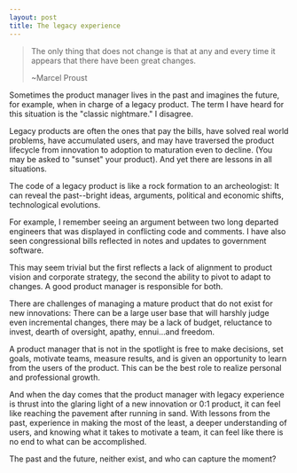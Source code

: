 ```yaml
---
layout: post
title: The legacy experience
---
```


>
> The only thing that does not change is that at any and every time it appears that there have been great changes.
>
> ~Marcel Proust

Sometimes the product manager lives in the past and imagines the future, for example, when in charge of a legacy product.  The term I have heard for this situation is the "classic nightmare."  I disagree.

Legacy products are often the ones that pay the bills, have solved real world problems, have accumulated users, and may have traversed the product lifecycle from innovation to adoption to maturation even to decline.  (You may be asked to "sunset" your product).  And yet there are lessons in all situations.

The code of a legacy product is like a rock formation to an archeologist:  It can reveal the past--bright ideas, arguments, political and economic shifts, technological evolutions.  

For example, I remember seeing an argument between two long departed engineers that was displayed in conflicting code and comments.  I have also seen congressional bills reflected in notes and updates to government software.

This may seem trivial but the first reflects a lack of alignment to product vision and corporate strategy, the second the ability to pivot to adapt to changes.  A good product manager is responsible for both.

There are challenges of managing a mature product that do not exist for new innovations:  There can be a large user base that will harshly judge even incremental changes, there may be a lack of budget, reluctance to invest, dearth of oversight, apathy, ennui…and freedom.

A product manager that is not in the spotlight is free to make decisions, set goals, motivate teams, measure results, and is given an opportunity to learn from the users of the product.  This can be the best role to realize personal and professional growth.

And when the day comes that the product manager with legacy experience is thrust into the glaring light of a new innovation or 0:1 product, it can feel like reaching the pavement after running in sand.  With lessons from the past, experience in making the most of the least, a deeper understanding of users, and knowing what it takes to motivate a team, it can feel like there is no end to what can be accomplished.

The past and the future, neither exist, and who can capture the moment?
